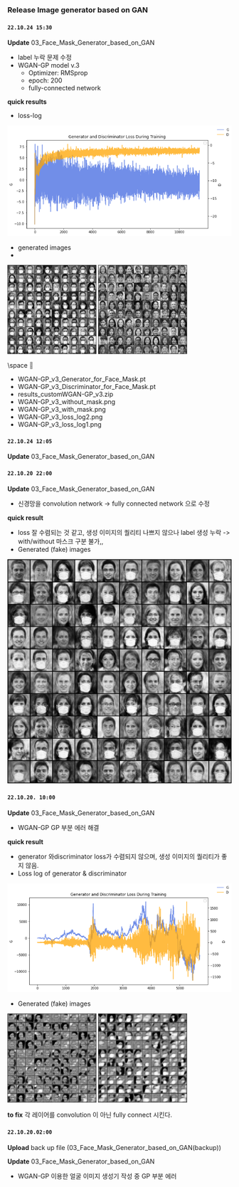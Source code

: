 ### Release Image generator based on GAN

#### `22.10.24 15:30`

**Update** 03_Face_Mask_Generator_based_on_GAN
- label 누락 문제 수정
- WGAN-GP model v.3
	- Optimizer: RMSprop
	- epoch: 200
	- fully-connected network

**quick results**
- loss-log 

<img src="https://github.com/JiwooKimm/CNUSW22_Project01_ImageClassifier/blob/master/03_ImageGenerator_GAN/figures/WGAN-GP_v3_loss_log1.png">

- generated images
- 
 <img src="https://github.com/JiwooKimm/CNUSW22_Project01_ImageClassifier/blob/master/03_ImageGenerator_GAN/figures/WGAN-GP_v3_with_mask.png" width= "200">

<img src="https://github.com/JiwooKimm/CNUSW22_Project01_ImageClassifier/blob/master/03_ImageGenerator_GAN/figures/WGAN-GP_v3_without_mask.png" width= "200">


\space <span style="color: gray"> 📎 
- WGAN-GP_v3_Generator_for_Face_Mask.pt
- WGAN-GP_v3_Discriminator_for_Face_Mask.pt
- results_customWGAN-GP_v3.zip
- WGAN-GP_v3_without_mask.png
- WGAN-GP_v3_with_mask.png
- WGAN-GP_v3_loss_log2.png
- WGAN-GP_v3_loss_log1.png
</span>

#### `22.10.24 12:05`
**Update** 03_Face_Mask_Generator_based_on_GAN
#### `22.10.20 22:00`

**Update** 03_Face_Mask_Generator_based_on_GAN
- 신경망을 convolution network -> fully connected network 으로 수정

**quick result**
- loss 잘 수렴되는 것 같고, 생성 이미지의 퀄리티 나쁘지 않으나 label 생성 누락 -> with/without 마스크 구분 불가,,
- Generated (fake) images
<img src="https://github.com/JiwooKimm/CNUSW22_Project01_ImageClassifier/blob/master/03_ImageGenerator_GAN/figures/WGAN-GP_face_nolabel.png">



#### `22.10.20. 10:00`

**Update** 03_Face_Mask_Generator_based_on_GAN
- WGAN-GP GP 부분 에러 해결
 
**quick result**
- generator 와discriminator loss가 수렴되지 않으며,
 생성 이미지의 퀄리티가 좋지 않음.
- Loss log of generator & discriminator
<img src="https://github.com/JiwooKimm/CNUSW22_Project01_ImageClassifier/blob/master/03_ImageGenerator_GAN/figures/WGAN-GP_loss_log1_conv.png">

- Generated (fake) images
<img src= "https://github.com/JiwooKimm/CNUSW22_Project01_ImageClassifier/blob/master/03_ImageGenerator_GAN/figures/WGAN-GP_face_maskoff_-_conv.png" width="200">

<img src= "https://github.com/JiwooKimm/CNUSW22_Project01_ImageClassifier/blob/master/03_ImageGenerator_GAN/figures/WGAN-GP_face_maskon_-_conv.png" width="200">
																		   
**to fix**
각 레이어를 convolution 이 아닌 fully connect 시킨다. 


#### `22.10.20.02:00`

**Upload** back up file (03_Face_Mask_Generator_based_on_GAN(backup))

**Update** 03_Face_Mask_Generator_based_on_GAN 
- WGAN-GP 이용한 얼굴 이미지 생성기 작성 중 GP 부분 에러

	
